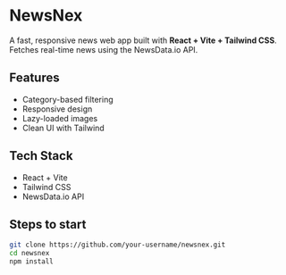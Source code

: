 # NewsNex

A fast, responsive news web app built with **React + Vite + Tailwind CSS**. Fetches real-time news using the NewsData.io API.

## Features

- Category-based filtering
- Responsive design
- Lazy-loaded images
- Clean UI with Tailwind

## Tech Stack

- React + Vite
- Tailwind CSS
- NewsData.io API

## Steps to start

```bash
git clone https://github.com/your-username/newsnex.git
cd newsnex
npm install

 
 
